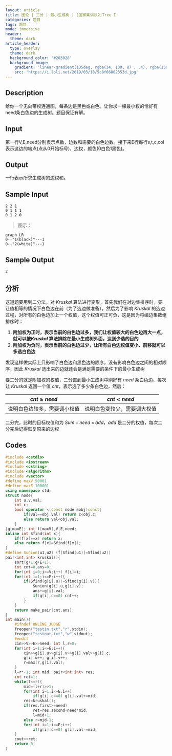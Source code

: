 ```yaml
---
layout: article
title: 图论 | 二分 | 最小生成树 | [国家集训队2]Tree I
categories: 题目
tags: 题目
mode: immersive
header:
  theme: dark
article_header:
  type: overlay
  theme: dark
  background_color: '#203028'
  background_image:
    gradient: 'linear-gradient(135deg, rgba(34, 139, 87 , .4), rgba(139, 34, 139, .4))'
    src: 'https://i.loli.net/2019/03/18/5c8f66802353d.jpg'
---
```


<!--more-->

## Description

给你一个无向带权连通图，每条边是黑色或白色。让你求一棵最小权的恰好有need条白色边的生成树。题目保证有解。

## Input

第一行V,E,need分别表示点数，边数和需要的白色边数。接下来E行每行s,t,c,col表示这边的端点(点从0开始标号)，边权，颜色(0白色1黑色)。

## Output

一行表示所求生成树的边权和。

## Sample Input

```text
2 2 1
0 1 1 1
0 1 2 0
```

> 图示：

```mermaid
graph LR
0--"1(black)"---1
0--"2(white)"---1
```

## Sample Output

```text
2
```

## 分析

这道题要用到二分法，对 $Kruskal$ 算法进行变形，首先我们在对边集排序时，要让值相等的情况下白色边在前（为了选边做准备），然后为了影响 $Kruskal$ 的选边过程，对所有的白色边加上一个权值，这个权值可正可负，这是因为将编边集数组排序时：

1. **附加权为正时，表示当前的白色边过多，我们让权值较大的白色边再大一点，就可以被$Kruskal$ 算法排除在最小生成树外面，达到少选的目的**
2. **附加权为负时，表示当前的白色边过少，让所有白色边权值变小、前移就可以多选白色边**

发现这样做实际上只影响了白色边和黑色边的顺序，没有影响白色边之间的相对顺序，因此 $Kruskal$ 选出来的边就还会是满足需要的条件下的最小生成树

要二分的就是附加权的权值，二分直到最小生成树中刚好有 $need$ 条白色边，每次让 $Kruskal$ 返回一个值 $cnt​$ ，表示选了多少条白色边，然后：

|        $cnt\geq need$        |          $cnt<need$          |
| :--------------------------: | :--------------------------: |
| 说明白色边较多，需要调小权值 | 说明白色变较少，需要调大权值 |

二分完，此时的目标权值和为 $Sum-need\times add$，$add$ 是二分的权值，每次二分完后记得恢复原来的边权

## Codes

```cpp
#include <cstdio>
#include <iostream>
#include <cstring>
#include <algorithm>
#include <vector>
#define maxV 50001
#define maxE 100001
using namespace std;
struct node{
	int u,v,val;
	int c;
	bool operator <(const node &obj)const{
		if(val==obj.val) return c<obj.c;
		else return val<obj.val;
	}
}g[maxE]; int f[maxV],V,E,need;
inline int Sfind(int x){
	if(f[x]==x) return x;
	else return f[x]=Sfind(f[x]);
}
#define Sunion(u1,u2) (f[Sfind(u1)]=Sfind(u2))
pair<int,int> kruskal(){
	sort(g+1,g+E+1);
	int cnt=0,ans=0;
	for(int i=0;i<=V;i++) f[i]=i;
	for(int i=1;i<=E;i++){
		if(Sfind(g[i].u)!=Sfind(g[i].v)){
			Sunion(g[i].u,g[i].v);
			ans+=g[i].val;
			if(g[i].c==0) cnt++;
		}
	}
	return make_pair(cnt,ans);
}
int main(){
	#ifndef ONLINE_JUDGE
	freopen("testin.txt","r",stdin);
	freopen("testout.txt","w",stdout);
	#endif
	cin>>V>>E>>need; int l,r=0;
	for(int i=1;i<=E;i++){
		cin>>g[i].u>>g[i].v>>g[i].val>>g[i].c;
		g[i].u++; g[i].v++;
		r=max(r,g[i].val);
	}
	l=r*-1; int mid; pair<int,int> res;
	int ret=1;
	while(l<=r){
		mid=(l+r)>>1;
		for(int i=1;i<=E;i++)
			if(g[i].c==0) g[i].val+=mid;
		res=kruskal();
		if(res.first>=need)
			ret=res.second-need*mid,
			l=mid+1;
		else r=mid-1;
		for(int i=1;i<=E;i++)
			if(g[i].c==0) g[i].val-=mid;
	}
	cout<<ret;
	return 0;
}
```

